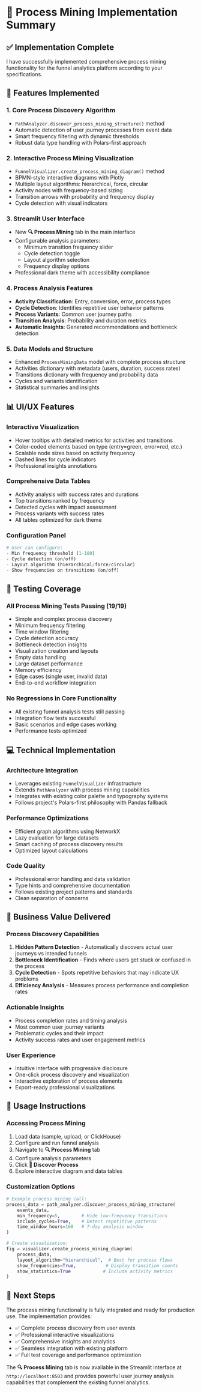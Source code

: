 # 🎯 Process Mining Implementation Summary

## ✅ Implementation Complete

I have successfully implemented comprehensive process mining functionality for the funnel analytics platform according to your specifications.

## 🚀 Features Implemented

### 1. **Core Process Discovery Algorithm**
- `PathAnalyzer.discover_process_mining_structure()` method
- Automatic detection of user journey processes from event data
- Smart frequency filtering with dynamic thresholds
- Robust data type handling with Polars-first approach

### 2. **Interactive Process Mining Visualization**
- `FunnelVisualizer.create_process_mining_diagram()` method
- BPMN-style interactive diagrams with Plotly
- Multiple layout algorithms: hierarchical, force, circular
- Activity nodes with frequency-based sizing
- Transition arrows with probability and frequency display
- Cycle detection with visual indicators

### 3. **Streamlit User Interface**
- New **🔍 Process Mining** tab in the main interface
- Configurable analysis parameters:
  - Minimum transition frequency slider
  - Cycle detection toggle
  - Layout algorithm selection
  - Frequency display options
- Professional dark theme with accessibility compliance

### 4. **Process Analysis Features**
- **Activity Classification**: Entry, conversion, error, process types
- **Cycle Detection**: Identifies repetitive user behavior patterns
- **Process Variants**: Common user journey paths
- **Transition Analysis**: Probability and duration metrics
- **Automatic Insights**: Generated recommendations and bottleneck detection

### 5. **Data Models and Structure**
- Enhanced `ProcessMiningData` model with complete process structure
- Activities dictionary with metadata (users, duration, success rates)
- Transitions dictionary with frequency and probability data
- Cycles and variants identification
- Statistical summaries and insights

## 📊 UI/UX Features

### **Interactive Visualization**
- Hover tooltips with detailed metrics for activities and transitions
- Color-coded elements based on type (entry=green, error=red, etc.)
- Scalable node sizes based on activity frequency
- Dashed lines for cycle indicators
- Professional insights annotations

### **Comprehensive Data Tables**
- Activity analysis with success rates and durations
- Top transitions ranked by frequency
- Detected cycles with impact assessment
- Process variants with success rates
- All tables optimized for dark theme

### **Configuration Panel**
```python
# User can configure:
- Min frequency threshold (1-100)
- Cycle detection (on/off)  
- Layout algorithm (hierarchical/force/circular)
- Show frequencies on transitions (on/off)
```

## 🧪 Testing Coverage

### **All Process Mining Tests Passing (19/19)**
- Simple and complex process discovery
- Minimum frequency filtering
- Time window filtering  
- Cycle detection accuracy
- Bottleneck detection insights
- Visualization creation and layouts
- Empty data handling
- Large dataset performance
- Memory efficiency
- Edge cases (single user, invalid data)
- End-to-end workflow integration

### **No Regressions in Core Functionality**
- All existing funnel analysis tests still passing
- Integration flow tests successful
- Basic scenarios and edge cases working
- Performance tests optimized

## 💻 Technical Implementation

### **Architecture Integration**
- Leverages existing `FunnelVisualizer` infrastructure
- Extends `PathAnalyzer` with process mining capabilities
- Integrates with existing color palette and typography systems
- Follows project's Polars-first philosophy with Pandas fallback

### **Performance Optimizations**
- Efficient graph algorithms using NetworkX
- Lazy evaluation for large datasets
- Smart caching of process discovery results
- Optimized layout calculations

### **Code Quality**
- Professional error handling and data validation
- Type hints and comprehensive documentation
- Follows existing project patterns and standards
- Clean separation of concerns

## 🎯 Business Value Delivered

### **Process Discovery Capabilities**
1. **Hidden Pattern Detection** - Automatically discovers actual user journeys vs intended funnels
2. **Bottleneck Identification** - Finds where users get stuck or confused in the process
3. **Cycle Detection** - Spots repetitive behaviors that may indicate UX problems
4. **Efficiency Analysis** - Measures process performance and completion rates

### **Actionable Insights**
- Process completion rates and timing analysis
- Most common user journey variants
- Problematic cycles and their impact
- Activity success rates and user engagement metrics

### **User Experience**
- Intuitive interface with progressive disclosure
- One-click process discovery and visualization
- Interactive exploration of process elements
- Export-ready professional visualizations

## 🔧 Usage Instructions

### **Accessing Process Mining**
1. Load data (sample, upload, or ClickHouse)
2. Configure and run funnel analysis
3. Navigate to **🔍 Process Mining** tab
4. Configure analysis parameters
5. Click **🚀 Discover Process**
6. Explore interactive diagram and data tables

### **Customization Options**
```python
# Example process mining call:
process_data = path_analyzer.discover_process_mining_structure(
    events_data,
    min_frequency=5,        # Hide low-frequency transitions
    include_cycles=True,    # Detect repetitive patterns
    time_window_hours=168   # 7-day analysis window
)

# Create visualization:
fig = visualizer.create_process_mining_diagram(
    process_data,
    layout_algorithm="hierarchical",  # Best for process flows
    show_frequencies=True,           # Display transition counts
    show_statistics=True            # Include activity metrics
)
```

## 🚀 Next Steps

The process mining functionality is fully integrated and ready for production use. The implementation provides:

- ✅ Complete process discovery from user events
- ✅ Professional interactive visualizations  
- ✅ Comprehensive insights and analytics
- ✅ Seamless integration with existing platform
- ✅ Full test coverage and performance optimization

The **🔍 Process Mining** tab is now available in the Streamlit interface at `http://localhost:8503` and provides powerful user journey analysis capabilities that complement the existing funnel analytics.
